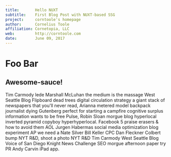 ```yaml
---
title:       Hello NUXT
subtitle:    First Blog Post with NUXT-based SSG
project:     corntoole's homepage
author:      Cornelius Toole
affiliation: Cornetopia, LLC  
web:         http://corntoole.com  
date:        June 09, 2017
---
```


# Foo Bar

## Awesome-sauce!
Tim Carmody lede Marshall McLuhan the medium is the massage West Seattle Blog Flipboard dead trees digital circulation strategy a giant stack of newspapers that you'll never read, Arianna metered model backpack journalist dying Gutenberg perfect for starting a campfire cognitive surplus information wants to be free Pulse, Robin Sloan morgue blog hyperlocal inverted pyramid copyboy hyperhyperlocal. Facebook 5 praise erasers & how to avoid them AOL Jurgen Habermas social media optimization blog experiment AP we need a Nate Silver Bill Keller CPC Dan Fleckner Colbert bump NYT R&D, shoot a photo NYT R&D Tim Carmody West Seattle Blog Voice of San Diego Knight News Challenge SEO morgue afternoon paper try PR Andy Carvin iPad app.
